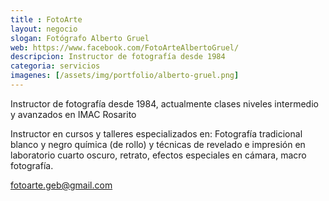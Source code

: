 ```yaml
---
title : FotoArte
layout: negocio
slogan: Fotógrafo Alberto Gruel
web: https://www.facebook.com/FotoArteAlbertoGruel/
descripcion: Instructor de fotografía desde 1984
categoria: servicios
imagenes: [/assets/img/portfolio/alberto-gruel.png]
---
```


Instructor de fotografía desde 1984, actualmente clases niveles intermedio y avanzados en IMAC Rosarito

Instructor en cursos y talleres especializados en: Fotografía tradicional blanco y negro química (de rollo) y técnicas de revelado e impresión en laboratorio cuarto oscuro, retrato, efectos especiales en cámara, macro fotografía.

fotoarte.geb@gmail.com